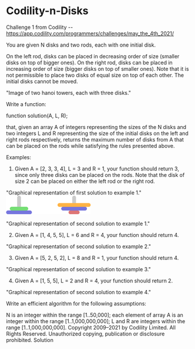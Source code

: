 # Codility-n-Disks
Challenge 1 from Codility --https://app.codility.com/programmers/challenges/may_the_4th_2021/

You are given N disks and two rods, each with one initial disk.

On the left rod, disks can be placed in decreasing order of size (smaller disks on top of bigger ones). On the right rod, disks can be placed in increasing order of size (bigger disks on top of smaller ones). Note that it is not permissible to place two disks of equal size on top of each other. The initial disks cannot be moved.

"Image of two hanoi towers, each with three disks."

Write a function:

function solution(A, L, R);

that, given an array A of integers representing the sizes of the N disks and two integers L and R representing the size of the initial disks on the left and right rods respectively, returns the maximum number of disks from A that can be placed on the rods while satisfying the rules presented above.

Examples:

1. Given A = [2, 3, 3, 4], L = 3 and R = 1, your function should return 3, since only three disks can be placed on the rods. Note that the disk of size 2 can be placed on either the left rod or the right rod.

"Graphical representation of first solution to example 1."</br>
![alt text](https://github.com/Algopros/Codility-n-Disks/blob/main/Images/expl0.png)

"Graphical representation of second solution to example 1."

2. Given A = [1, 4, 5, 5], L = 6 and R = 4, your function should return 4.

"Graphical representation of second solution to example 2."

3. Given A = [5, 2, 5, 2], L = 8 and R = 1, your function should return 4.

"Graphical representation of second solution to example 3."

4. Given A = [1, 5, 5], L = 2 and R = 4, your function should return 2.

"Graphical representation of second solution to example 4."

Write an efficient algorithm for the following assumptions:

N is an integer within the range [1..50,000];
each element of array A is an integer within the range [1..1,000,000,000];
L and R are integers within the range [1..1,000,000,000].
Copyright 2009–2021 by Codility Limited. All Rights Reserved. Unauthorized copying, publication or disclosure prohibited.
Solution
